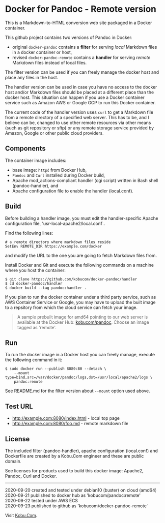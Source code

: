 # Docker for Pandoc - Remote version

This is a Markdown-to-HTML conversion web site packaged in a Docker container.

This github project contains two versions of Pandoc in Docker:
- original `docker-pandoc` contains a **filter** for serving *local* Markdown files in a docker container or host,
- revised `docker-pandoc-remote` contains a **handler** for serving *remote* Markdown files instead of local files.

The filter version can be used if you can freely manage the docker host and place any files in the host.

The handler version can be used in case you have no access to the docker host and/or Markdown files should be placed at a different place than the docker host.
This situation can happen if you use a Docker container service such as Amazon AWS or Google GCP to run this Docker container.

The current code of the handler version uses `curl` to get a Markdown file from a remote directory of a specified web server.
This has to be, and I believe can be, changed to use other remote resources via other means (such as git repository or sftp) or any remote storage service provided by Amazon, Google or other public cloud providers.

## Components

The container image includes:

- base image: `httpd` from Docker Hub,
- `Pandoc` and `Curl` installed during Docker build,
- Apache mod_actions-compliant handler (cgi script) written in Bash shell (pandoc-handler), and
- Apache configuration file to enable the handler (local.conf).

## Build

Before building a handler image, you must edit the handler-specific Apache configuration file, 'usr-local-apache2/local.conf`.

Find the following lines:
```
# a remote directory where markdown files reside
SetEnv REMOTE_DIR https://example.com/docker
```
and modify the URL to the one you are going to fetch Markdown files from.

Install Docker and Git and execute the following commands on a machine where you host the container:

```
$ git clone https://github.com/kobucom/docker-pandoc/handler
$ cd docker-pandoc/handler
$ docker build --tag pandoc:handler .
```

If you plan to run the docker container under a third party service, such as AWS Container Service or Google, you may have to upload the built image to a repsitory from which the cloud service can fetch your image.

> A sample prebuilt image for amd64 pointing to our web server is available at the Docker Hub: [kobucom/pandoc](https://hub.docker.com/r/kobucom/pandoc).
Choose an image tagged as 'remote'. 

## Run

To run the docker image in a Docker host you can freely manage, execute the following command in it:

```
$ sudo docker run --publish 8080:80 --detach \
	--mount type=bind,src=/var/docker/pandoc/logs,dst=/usr/local/apache2/logs \
    pandoc:remote
```

See README.md for the filter version about `--mount` option used above.

## Test URL

- http://example.com:8080/index.html - local top page
- http://example.com:8080/foo.md - remote markdown file

## License

The included filter (pandoc-handler), apache configuration (local.conf) and Dockerfile are created by a Kobu.Com engineer and these are public domain.

See licenses for products used to build this docker image: Apache2, Pandoc, Curl and Docker.

---

2020-09-20 created and tested under debian10 (buster) on cloud (amd64)  
2020-09-21 published to docker hub as 'kobucom/pandoc:remote'  
2020-09-22 tested under AWS ECS  
2020-09-23 published to github as 'kobucom/docker-pandoc-remote'

Visit [Kobu.Com](https://kobu.com/docker/index-en.html).
